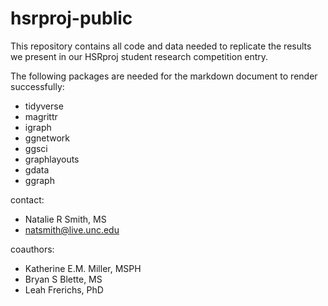 # hsrproj-public

This repository contains all code and data needed to replicate the results we present in our HSRproj student research competition entry.

The following packages are needed for the markdown document to render successfully: 
+ tidyverse
+ magrittr
+ igraph
+ ggnetwork
+ ggsci
+ graphlayouts
+ gdata
+ ggraph

contact: 
+ Natalie R Smith, MS
+ natsmith@live.unc.edu

coauthors: 
+ Katherine E.M. Miller, MSPH
+ Bryan S Blette, MS
+ Leah Frerichs, PhD
